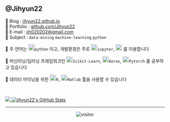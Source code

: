 ## @Jihyun22

🔗 Blog : [jihyun22.github.io](https://jihyun22.github.io)  
🔗 Portfolio : [github.com/Jihyun22](https://github.com/Jihyun22)  
🔗 E-mail : jih020202@gmail.com  
🔗 Subject : ```data-mining``` ```machine-learning``` ```python```



📌 주 언어는 <code><img height="20" src="https://github.com/Jihyun22/Jihyun22.github.io/blob/master/assets/images/python.png?raw=true">python</code>  이고, 개발환경은 주로 <code><img height="20" src="https://github.com/Jihyun22/Jihyun22.github.io/blob/master/assets/images/jupyter.png?raw=true">jupyter</code>, <code><img height="20" src="https://github.com/Jihyun22/Jihyun22.github.io/blob/master/assets/images/goormIDE_logo.png?raw=true"></code> 를 이용합니다

📌 머신러닝/딥러닝 프레임워크인 <code><img height="20" src="https://github.com/Jihyun22/Jihyun22.github.io/blob/master/assets/images/scikitlearn.png?raw=true">Scikit-Learn</code>, <code><img height="20" src="https://github.com/Jihyun22/Jihyun22.github.io/blob/master/assets/images/Keras.png?raw=true">Keras</code>, <code><img height="20" src="https://github.com/Jihyun22/Jihyun22.github.io/blob/master/assets/images/pytorch-logo.png?raw=true">Pytorch</code> 를 공부하고 있습니다

📌 데이터 마이닝을 위한 <code><img height="20" src="https://github.com/Jihyun22/Jihyun22.github.io/blob/master/assets/images/r.png?raw=true">R</code>, <code><img height="20" src="https://github.com/Jihyun22/Jihyun22.github.io/blob/master/assets/images/Matlab.png?raw=true">Matlab</code> 툴을 사용할 수 있습니다

<br/>

<p align="">
<a href="https://github.com/jihyun22/jihyun22">
  <img src="https://github-readme-stats.vercel.app/api/top-langs/?username=jihyun22&hide=html" />
</a>
<a href="https://github.com/jihyun22/jihyun22">
  <img src="https://github-readme-stats.vercel.app/api?username=jihyun22&show_icons=true&line_height=32&count_private=true&hide=contribs" alt="jihyun22's GitHub Stats" />
</a>
</p>


---

<p align="center">
  <img src="https://visitor-badge.laobi.icu/badge?page_id=jihyun22/jihyun22" alt="visitor"/>
</p>

